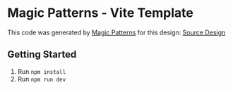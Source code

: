 # Magic Patterns - Vite Template

This code was generated by [Magic Patterns](https://magicpatterns.com) for this design: [Source Design](https://www.magicpatterns.com/c/7ezsqcyzsrnqrkp8zdxs31)

## Getting Started

1. Run `npm install`
2. Run `npm run dev`
